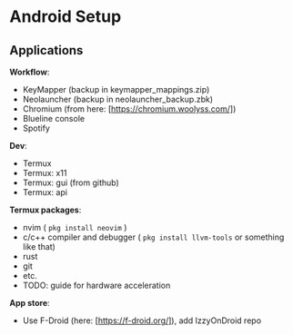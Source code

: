 # Android Setup

## Applications
**Workflow**:
- KeyMapper (backup in keymapper_mappings.zip)
- Neolauncher (backup in neolauncher_backup.zbk) 
- Chromium (from here: [https://chromium.woolyss.com/])
- Blueline console
- Spotify

**Dev**:
- Termux
- Termux: x11
- Termux: gui (from github)
- Termux: api

**Termux packages**:
- nvim ( `pkg install neovim` )
- c/c++ compiler and debugger ( `pkg install llvm-tools` or something like that)
- rust
- git
- etc.
- TODO: guide for hardware acceleration

**App store**:
- Use F-Droid (here: [https://f-droid.org/]), add IzzyOnDroid repo

